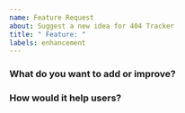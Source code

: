 ```yaml
---
name: Feature Request
about: Suggest a new idea for 404 Tracker
title: " Feature: "
labels: enhancement
---
```


### What do you want to add or improve?
<!-- Describe your idea -->

### How would it help users?
<!-- Explain the benefit -->
